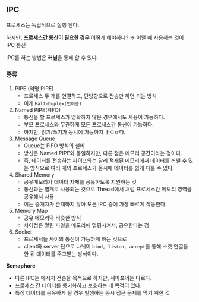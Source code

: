 ## IPC

프로세스는 독립적으로 실행 된다.

하지만, **프로세스간 통신이 필요한 경우** 어떻게 해야하나? → 이럴 때 사용하는 것이 IPC 통신

IPC를 하는 방법은 **커널**을 통해 할 수 있다.

### 종류

1. PIPE (익명 PIPE)
    - 프로세스 두 개를 연결하고, 단방향으로 전송만 하면 되는 방식
    - 이게 `Half-Duplex(반이중)`
2. Named PIPE(FIFO)
    - 통신을 할 프로세스가 명확하지 않은 경우에서도 사용이 가능하다.
    - 부모 프로세스와 무관하게 모든 프로세스간 통신이 가능하다.
    - 하지만, 읽기/쓰기가 동시에 가능하지 ㅏㅇㄶ다.
3. Message Queue
    - Queue는 FIFO 방식의 설비
    - 방신은 Named PIPE와 동일하지만, 다른 점은 메모리 공간이라는 점이다.
    - 즉, 데이터를 전송하는 파이프와는 달리 적재된 메모리에서 데이터를 꺼낼 수 있는 방식으로 여러 개의 프로세스가 동시에 데이터를 쉽게 다룰 수 있다.
4. Shared Memory
    - 공유메모리가 데이터 자체를 공유하도록 지원하는 것
    - 통신과는 별개로 사용되는 것으로 Thread에서 처럼 프로세스간 메모리 영역을 공유해서 사용
    - 이는 중개자가 존재하지 않아 모든 IPC 중에 가장 빠르게 작동한다.
5. Memory Map
    - 공유 메모리와 비슷한 방식
    - 차이점은 열린 파일을 메모리에 맵핑시켜서, 공유한다는 점
6. Socket
    - 프로세서들 사이의 통신이 가능하게 하는 것으로
    - client와 server 단으로 나뉘어 `bind, listen, accept`를 통해 소켓 연결을 한 뒤 데이터를 주고받는 방식이다.

**Semaphore**

- 다른 IPC는 메시지 전송을 목적으로 하지만, 세마포어는 다르다.
- 프로세스 간 데이터를 동기화하고 보호하는 데 목적이 있다.
- 특정 데이터를 공유하게 될 경우 발생하는 동시 접근 문제를 막기 위한 것